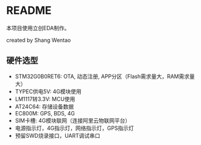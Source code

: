 <!--
 * @Date: 2023-08-31 15:27:37
 * @LastEditors: ShangWentao shangwentao
 * @LastEditTime: 2023-08-31 15:51:14
 * @FilePath: \ebike-positioning\hardware\README.md
-->
# README

本项目使用立创EDA制作。

created by Shang Wentao

## 硬件选型

- STM32G0B0RET6: OTA, 动态注册, APP分区（Flash需求量大，RAM需求量大）
- TYPEC供电5V: 4G模块使用
- LM1117转3.3V: MCU使用
- AT24C64: 存储设备数据
- EC800M: GPS, BDS, 4G
- SIM卡槽: 4G模块联网（连接阿里云物联网平台）
- 电源指示灯，4G指示灯，网络指示灯，GPS指示灯
- 预留SWD烧录接口，UART调试串口
